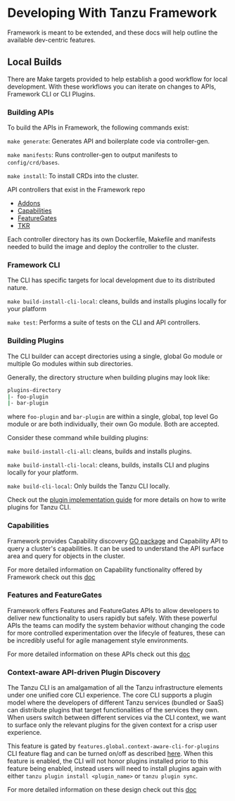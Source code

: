# Developing With Tanzu Framework

Framework is meant to be extended, and these docs will help outline the available dev-centric features.

## Local Builds

There are Make targets provided to help establish a good workflow for local development.
With these workflows you can iterate on changes to APIs, Framework CLI or CLI Plugins.

### Building APIs

To build the APIs in Framework, the following commands exist:

`make generate`: Generates API and boilerplate code via controller-gen.

`make manifests`: Runs controller-gen to output manifests to `config/crd/bases`.

`make install`: To install CRDs into the cluster.

API controllers that exist in the Framework repo

* [Addons](https://github.com/vmware-tanzu/tanzu-framework/tree/main/addons)
* [Capabilities](https://github.com/vmware-tanzu/tanzu-framework/tree/main/pkg/v1/sdk/capabilities)
* [FeatureGates](https://github.com/vmware-tanzu/tanzu-framework/tree/main/pkg/v1/sdk/features)
* [TKR](https://github.com/vmware-tanzu/tanzu-framework/tree/main/pkg/v1/tkr)

Each controller directory has its own Dockerfile, Makefile and manifests needed to build the image and
deploy the controller to the cluster.

### Framework CLI

The CLI has specific targets for local development due to its distributed nature.

`make build-install-cli-local`: cleans, builds and installs plugins locally for
your platform

`make test`: Performs a suite of tests on the CLI and API controllers.

### Building Plugins

The CLI builder can accept directories using a single, global Go module
or multiple Go modules within sub directories.

Generally, the directory structure when building plugins may look like:

```sh
plugins-directory
|- foo-plugin
|- bar-plugin
```

where `foo-plugin` and `bar-plugin` are within a single, global, top level Go module
or are both individually, their own Go module. Both are accepted.

Consider these command while building plugins:

`make build-install-cli-all`: cleans, builds and installs plugins.

`make build-install-cli-local`: cleans, builds, installs CLI and plugins locally
for your platform.

`make build-cli-local`: Only builds the Tanzu CLI locally.

Check out the [plugin implementation guide](../cli/plugin_implementation_guide.md)
for more details on how to write plugins for Tanzu CLI.

### Capabilities

Framework provides Capability discovery
[GO package](https://github.com/vmware-tanzu/tanzu-framework/tree/main/pkg/v1/sdk/capabilities/discovery)
and Capability API to query a cluster's capabilities. It can be used to understand the API surface area and query for
objects in the cluster.

For more detailed information on Capability functionality offered by Framework check out this
[doc](../api-machinery/capability-discovery.md)

### Features and FeatureGates

Framework offers Features and FeatureGates APIs to allow developers to deliver new functionality to users rapidly but
safely. With these powerful APIs the teams can modify the system behavior without changing the code for more controlled
experimentation over the lifecyle of features, these can be incredibly useful for agile management style environments.

For more detailed information on these APIs check out this [doc](../api-machinery/features-and-featuregates.md)

### Context-aware API-driven Plugin Discovery

The Tanzu CLI is an amalgamation of all the Tanzu infrastructure elements under one unified core CLI experience. The core CLI supports a plugin model where the developers of different Tanzu services (bundled or SaaS) can distribute plugins that target functionalities of the services they own. When users switch between different services via the CLI context, we want to surface only the relevant plugins for the given context for a crisp user experience.

This feature is gated by `features.global.context-aware-cli-for-plugins` CLI feature flag and can be turned on/off as described [here](../cli/config-features.md). When this feature is enabled, the CLI will not honor plugins installed prior to this feature being enabled, instead users will need to install plugins again with either `tanzu plugin install <plugin_name>` or `tanzu plugin sync`.

For more detailed information on these design check out this [doc](../design/context-aware-plugin-discovery.md)
